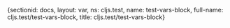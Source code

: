 {sectionid: docs, layout: var, ns: cljs.test, name: test-vars-block, full-name: cljs.test/test-vars-block,
  title: cljs.test/test-vars-block}
